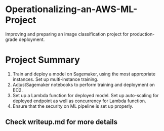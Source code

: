 # Operationalizing-an-AWS-ML-Project
Improving and preparing an image classification project for production-grade deployment.

# Project Summary
1. Train and deploy a model on Sagemaker, using the most appropriate instances. Set up multi-instance training.
2. AdjustSagemaker notebooks to perform training and deployment on EC2.
3. Set up a Lambda function for deployed model. Set up auto-scaling for deployed endpoint as well as concurrency for Lambda function.
4. Ensure that the security on ML pipeline is set up properly.

## Check writeup.md for more details
